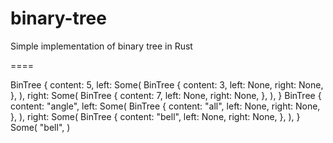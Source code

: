 # binary-tree
Simple implementation of binary tree in Rust


====

BinTree {
    content: 5,
    left: Some(
        BinTree {
            content: 3,
            left: None,
            right: None,
        },
    ),
    right: Some(
        BinTree {
            content: 7,
            left: None,
            right: None,
        },
    ),
}
BinTree {
    content: "angle",
    left: Some(
        BinTree {
            content: "all",
            left: None,
            right: None,
        },
    ),
    right: Some(
        BinTree {
            content: "bell",
            left: None,
            right: None,
        },
    ),
}
Some(
    "bell",
)

